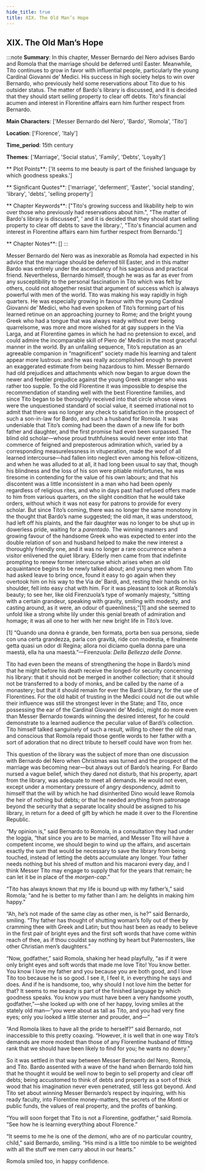 ```yaml
---
hide_title: true
title: XIX. The Old Man’s Hope
---
```

## XIX. The Old Man’s Hope
:::note
**Summary**:
In this chapter, Messer Bernardo del Nero advises Bardo and Romola that the marriage should be deferred until Easter. Meanwhile, Tito continues to grow in favor with influential people, particularly the young Cardinal Giovanni de’ Medici. His success in high society helps to win over Bernardo, who previously held some reservations about Tito due to his outsider status. The matter of Bardo's library is discussed, and it is decided that they should start selling property to clear off debts. Tito's financial acumen and interest in Florentine affairs earn him further respect from Bernardo.

**Main Characters**:
['Messer Bernardo del Nero', 'Bardo', 'Romola', 'Tito']

**Location**:
['Florence', 'Italy']

**Time_period**:
15th century

**Themes**:
['Marriage', 'Social status', 'Family', 'Debts', 'Loyalty']

** Plot Points**:
['It seems to me beauty is part of the finished language by which goodness speaks.']

** Significant Quotes**:
['marriage', 'deferment', 'Easter', 'social standing', 'library', 'debts', 'selling property']

** Chapter Keywords**:
["Tito's growing success and likability help to win over those who previously had reservations about him.", "The matter of Bardo's library is discussed", ' and it is decided that they should start selling property to clear off debts to save the library.', "Tito's financial acumen and interest in Florentine affairs earn him further respect from Bernardo."]

** Chapter Notes**:
[]
:::


Messer Bernardo del Nero was as inexorable as Romola had expected in his advice that the marriage should be deferred till Easter, and in this matter Bardo was entirely under the ascendancy of his sagacious and practical friend. Nevertheless, Bernardo himself, though he was as far as ever from any susceptibility to the personal fascination in Tito which was felt by others, could not altogether resist that argument of success which is always powerful with men of the world. Tito was making his way rapidly in high quarters. He was especially growing in favour with the young Cardinal Giovanni de’ Medici, who had even spoken of Tito’s forming part of his learned retinue on an approaching journey to Rome; and the bright young Greek who had a tongue that was always ready without ever being quarrelsome, was more and more wished for at gay suppers in the Via Larga, and at Florentine games in which he had no pretension to excel, and could admire the incomparable skill of Piero de’ Medici in the most graceful manner in the world. By an unfailing sequence, Tito’s reputation as an agreeable companion in “magnificent” society made his learning and talent appear more lustrous: and he was really accomplished enough to prevent an exaggerated estimate from being hazardous to him. Messer Bernardo had old prejudices and attachments which now began to argue down the newer and feebler prejudice against the young Greek stranger who was rather too supple. To the old Florentine it was impossible to despise the recommendation of standing well with the best Florentine families, and since Tito began to be thoroughly received into that circle whose views were the unquestioned standard of social value, it seemed irrational not to admit that there was no longer any check to satisfaction in the prospect of such a son-in-law for Bardo, and such a husband for Romola. It was undeniable that Tito’s coming had been the dawn of a new life for both father and daughter, and the first promise had even been surpassed. The blind old scholar—whose proud truthfulness would never enter into that commerce of feigned and preposterous admiration which, varied by a corresponding measurelessness in vituperation, made the woof of all learned intercourse—had fallen into neglect even among his fellow-citizens, and when he was alluded to at all, it had long been usual to say that, though his blindness and the loss of his son were pitiable misfortunes, he was tiresome in contending for the value of his own labours; and that his discontent was a little inconsistent in a man who had been openly regardless of religious rites, and who in days past had refused offers made to him from various quarters, on the slight condition that he would take orders, without which it was not easy for patrons to provide for every scholar. But since Tito’s coming, there was no longer the same monotony in the thought that Bardo’s name suggested; the old man, it was understood, had left off his plaints, and the fair daughter was no longer to be shut up in dowerless pride, waiting for a _parentado_. The winning manners and growing favour of the handsome Greek who was expected to enter into the double relation of son and husband helped to make the new interest a thoroughly friendly one, and it was no longer a rare occurrence when a visitor enlivened the quiet library. Elderly men came from that indefinite prompting to renew former intercourse which arises when an old acquaintance begins to be newly talked about; and young men whom Tito had asked leave to bring once, found it easy to go again when they overtook him on his way to the Via de’ Bardi, and, resting their hands on his shoulder, fell into easy chat with him. For it was pleasant to look at Romola’s beauty; to see her, like old Firenzuola’s type of womanly majesty, “sitting with a certain grandeur, speaking with gravity, smiling with modesty, and casting around, as it were, an odour of queenliness;”[1] and she seemed to unfold like a strong white lily under this genial breath of admiration and homage; it was all one to her with her new bright life in Tito’s love. 

 [1] “Quando una donna è grande, ben formata, porta ben sua persona,  siede con una certa grandezza, parla con gravità, ride con modestia, e  finalmente getta quasi un odor di Regina; allora noi diciamo quella  donna pare una maestà, ella ha una maestà.”—Firenzuola: _Della  Bellezza delle Donne_. 

Tito had even been the means of strengthening the hope in Bardo’s mind that he might before his death receive the longed-for security concerning his library: that it should not be merged in another collection; that it should not be transferred to a body of monks, and be called by the name of a monastery; but that it should remain for ever the Bardi Library, for the use of Florentines. For the old habit of trusting in the Medici could not die out while their influence was still the strongest lever in the State; and Tito, once possessing the ear of the Cardinal Giovanni de’ Medici, might do more even than Messer Bernardo towards winning the desired interest, for he could demonstrate to a learned audience the peculiar value of Bardi’s collection. Tito himself talked sanguinely of such a result, willing to cheer the old man, and conscious that Romola repaid those gentle words to her father with a sort of adoration that no direct tribute to herself could have won from her. 

This question of the library was the subject of more than one discussion with Bernardo del Nero when Christmas was turned and the prospect of the marriage was becoming near—but always out of Bardo’s hearing. For Bardo nursed a vague belief, which they dared not disturb, that his property, apart from the library, was adequate to meet all demands. He would not even, except under a momentary pressure of angry despondency, admit to himself that the will by which he had disinherited Dino would leave Romola the heir of nothing but debts; or that he needed anything from patronage beyond the security that a separate locality should be assigned to his library, in return for a deed of gift by which he made it over to the Florentine Republic. 

“My opinion is,” said Bernardo to Romola, in a consultation they had under the loggia, “that since you are to be married, and Messer Tito will have a competent income, we should begin to wind up the affairs, and ascertain exactly the sum that would be necessary to save the library from being touched, instead of letting the debts accumulate any longer. Your father needs nothing but his shred of mutton and his macaroni every day, and I think Messer Tito may engage to supply that for the years that remain; he can let it be in place of the _morgen-cap_.” 

“Tito has always known that my life is bound up with my father’s,” said Romola; “and he is better to my father than I am: he delights in making him happy.” 

“Ah, he’s not made of the same clay as other men, is he?” said Bernardo, smiling. “Thy father has thought of shutting woman’s folly out of thee by cramming thee with Greek and Latin; but thou hast been as ready to believe in the first pair of bright eyes and the first soft words that have come within reach of thee, as if thou couldst say nothing by heart but Paternosters, like other Christian men’s daughters.” 

“Now, godfather,” said Romola, shaking her head playfully, “as if it were only bright eyes and soft words that made me love Tito! You know better. You know I love my father and you because you are both good, and I love Tito too because he is so good. I see it, I feel it, in everything he says and does. And if he is handsome, too, why should I not love him the better for that? It seems to me beauty is part of the finished language by which goodness speaks. You know _you_ must have been a very handsome youth, godfather,”—she looked up with one of her happy, loving smiles at the stately old man—“you were about as tall as Tito, and you had very fine eyes; only you looked a little sterner and prouder, and—” 

“And Romola likes to have all the pride to herself?” said Bernardo, not inaccessible to this pretty coaxing. “However, it is well that in one way Tito’s demands are more modest than those of any Florentine husband of fitting rank that we should have been likely to find for you; he wants no dowry.” 

So it was settled in that way between Messer Bernardo del Nero, Romola, and Tito. Bardo assented with a wave of the hand when Bernardo told him that he thought it would be well now to begin to sell property and clear off debts; being accustomed to think of debts and property as a sort of thick wood that his imagination never even penetrated, still less got beyond. And Tito set about winning Messer Bernardo’s respect by inquiring, with his ready faculty, into Florentine money-matters, the secrets of the _Monti_ or public funds, the values of real property, and the profits of banking. 

“You will soon forget that Tito is not a Florentine, godfather,” said Romola. “See how he is learning everything about Florence.” 

“It seems to me he is one of the _demoni_, who are of no particular country, child,” said Bernardo, smiling. “His mind is a little too nimble to be weighted with all the stuff we men carry about in our hearts.” 

Romola smiled too, in happy confidence. 

